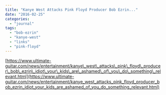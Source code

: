 ```yaml
---
title: "Kanye West Attacks Pink Floyd Producer Bob Ezrin..."
date: "2016-02-25"
categories: 
  - "journal"
tags: 
  - "bob-ezrin"
  - "kanye-west"
  - "links"
  - "pink-floyd"
---
```


[https://www.ultimate-guitar.com/news/entertainment/kanye\_west\_attacks\_pink\_floyd\_producer\_bob\_ezrin\_idiot\_your\_kids\_are\_ashamed\_of\_you\_do\_something\_relevant.html](https://www.ultimate-guitar.com/news/entertainment/kanye_west_attacks_pink_floyd_producer_bob_ezrin_idiot_your_kids_are_ashamed_of_you_do_something_relevant.html)
